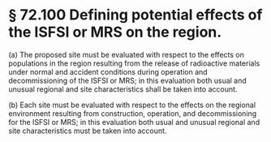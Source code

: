# § 72.100   Defining potential effects of the ISFSI or MRS on the region.

(a) The proposed site must be evaluated with respect to the effects on populations in the region resulting from the release of radioactive materials under normal and accident conditions during operation and decommissioning of the ISFSI or MRS; in this evaluation both usual and unusual regional and site characteristics shall be taken into account. 


(b) Each site must be evaluated with respect to the effects on the regional environment resulting from construction, operation, and decommissioning for the ISFSI or MRS; in this evaluation both usual and unusual regional and site characteristics must be taken into account. 




